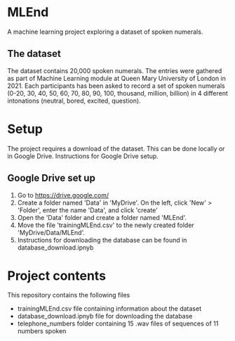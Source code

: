 # MLEnd
A machine learning project exploring a dataset of spoken numerals.

## The dataset
The dataset contains 20,000 spoken numerals. The entries were gathered as part of Machine Learning module at Queen Mary University of London in 2021.
Each participants has been asked to record a set of spoken numerals (0-20, 30, 40, 50, 60, 70, 80, 90, 100, thousand, million, billion) in 4 different intonations (neutral, bored, excited, question).

# Setup
The project requires a download of the dataset. This can be done locally or in Google Drive. Instructions for Google Drive setup.

## Google Drive set up
1. Go to https://drive.google.com/
2. Create a folder named 'Data' in 'MyDrive'. On the left, click 'New' > 'Folder', enter the name 'Data', and click 'create'
3. Open the 'Data' folder and create a folder named 'MLEnd'.
4. Move the file 'trainingMLEnd.csv' to the newly created folder 'MyDrive/Data/MLEnd'.
5. Instructions for downloading the database can be found in database_download.ipnyb

# Project contents
This repository contains the following files
- trainingMLEnd.csv file containing information about the dataset
- database_download.ipnyb file for downloading the database
- telephone_numbers folder containing 15 .wav files of sequences of 11 numbers spoken
